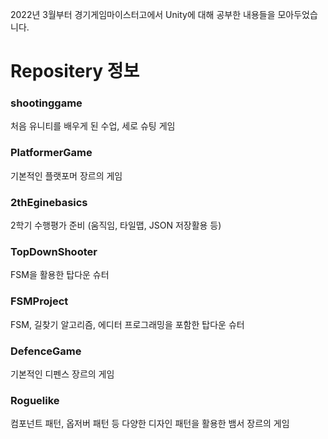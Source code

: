 2022년 3월부터 경기게임마이스터고에서 Unity에 대해 공부한 내용들을 모아두었습니다.

# Repositery 정보

### shootinggame
  처음 유니티를 배우게 된 수업, 세로 슈팅 게임

### PlatformerGame
  기본적인 플랫포머 장르의 게임

### 2thEginebasics
  2학기 수행평가 준비 (움직임, 타일맵, JSON 저장활용 등)

### TopDownShooter
  FSM을 활용한 탑다운 슈터

### FSMProject
  FSM, 길찾기 알고리즘, 에디터 프로그래밍을 포함한 탑다운 슈터
  
### DefenceGame
  기본적인 디펜스 장르의 게임
  
### Roguelike
  컴포넌트 패턴, 옵저버 패턴 등 다양한 디자인 패턴을 활용한 뱀서 장르의 게임
